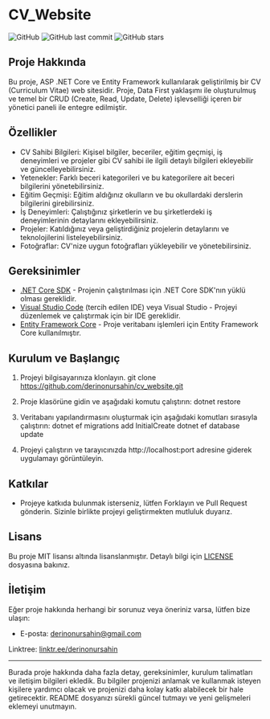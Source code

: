 # CV_Website

![GitHub](https://img.shields.io/github/license/derinonursahin/cv_website)
![GitHub last commit](https://img.shields.io/github/last-commit/derinonursahin/cv_website)
![GitHub stars](https://img.shields.io/github/stars/derinonursahin/cv_website?style=social)

## Proje Hakkında

Bu proje, ASP .NET Core ve Entity Framework kullanılarak geliştirilmiş bir CV (Curriculum Vitae) web sitesidir. Proje, Data First yaklaşımı ile oluşturulmuş ve temel bir CRUD (Create, Read, Update, Delete) işlevselliği içeren bir yönetici paneli ile entegre edilmiştir.

## Özellikler

- CV Sahibi Bilgileri: Kişisel bilgiler, beceriler, eğitim geçmişi, iş deneyimleri ve projeler gibi CV sahibi ile ilgili detaylı bilgileri ekleyebilir ve güncelleyebilirsiniz.
- Yetenekler: Farklı beceri kategorileri ve bu kategorilere ait beceri bilgilerini yönetebilirsiniz.
- Eğitim Geçmişi: Eğitim aldığınız okulların ve bu okullardaki derslerin bilgilerini girebilirsiniz.
- İş Deneyimleri: Çalıştığınız şirketlerin ve bu şirketlerdeki iş deneyimlerinin detaylarını ekleyebilirsiniz.
- Projeler: Katıldığınız veya geliştirdiğiniz projelerin detaylarını ve teknolojilerini listeleyebilirsiniz.
- Fotoğraflar: CV'nize uygun fotoğrafları yükleyebilir ve yönetebilirsiniz.

## Gereksinimler

- [.NET Core SDK](https://dotnet.microsoft.com/download) - Projenin çalıştırılması için .NET Core SDK'nın yüklü olması gereklidir.
- [Visual Studio Code](https://code.visualstudio.com/) (tercih edilen IDE) veya Visual Studio - Projeyi düzenlemek ve çalıştırmak için bir IDE gereklidir.
- [Entity Framework Core](https://docs.microsoft.com/en-us/ef/core/) - Proje veritabanı işlemleri için Entity Framework Core kullanılmıştır.

## Kurulum ve Başlangıç

1. Projeyi bilgisayarınıza klonlayın.
git clone https://github.com/derinonursahin/cv_website.git

2. Proje klasörüne gidin ve aşağıdaki komutu çalıştırın:
dotnet restore

3. Veritabanı yapılandırmasını oluşturmak için aşağıdaki komutları sırasıyla çalıştırın:
dotnet ef migrations add InitialCreate
dotnet ef database update

4. Projeyi çalıştırın ve tarayıcınızda http://localhost:port adresine giderek uygulamayı görüntüleyin.

## Katkılar

- Projeye katkıda bulunmak isterseniz, lütfen Forklayın ve Pull Request gönderin. Sizinle birlikte projeyi geliştirmekten mutluluk duyarız.

## Lisans

Bu proje MIT lisansı altında lisanslanmıştır. Detaylı bilgi için [LICENSE](LICENSE) dosyasına bakınız.

## İletişim

Eğer proje hakkında herhangi bir sorunuz veya öneriniz varsa, lütfen bize ulaşın:

- E-posta: derinonursahin@gmail.com

Linktree: [linktr.ee/derinonursahin](https://linktr.ee/derinonursahin)

---
Burada proje hakkında daha fazla detay, gereksinimler, kurulum talimatları ve iletişim bilgileri ekledik. Bu bilgiler projenizi anlamak ve kullanmak isteyen kişilere yardımcı olacak ve projenizi daha kolay katkı alabilecek bir hale getirecektir. README dosyanızı sürekli güncel tutmayı ve yeni gelişmeleri eklemeyi unutmayın.
